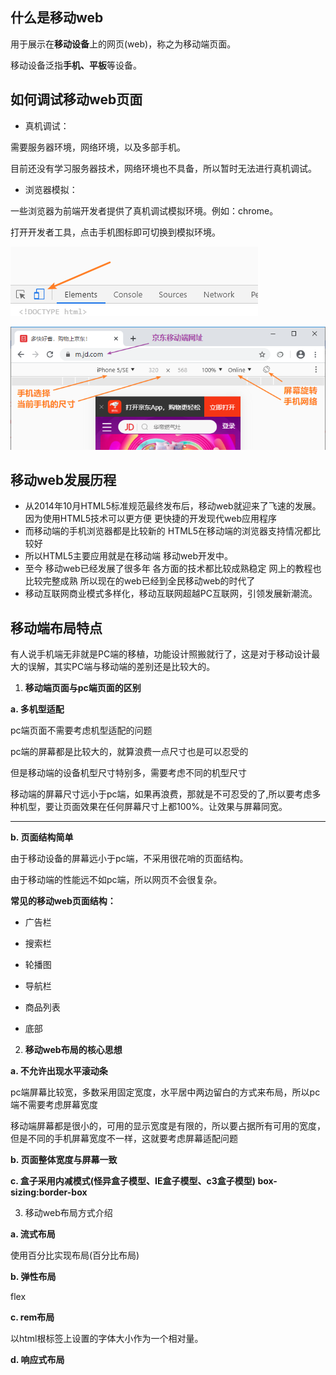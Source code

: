 ## 什么是移动web

用于展示在**移动设备**上的网页(web)，称之为移动端页面。

移动设备泛指**手机、平板**等设备。

## 如何调试移动web页面

+ 真机调试：

需要服务器环境，网络环境，以及多部手机。

目前还没有学习服务器技术，网络环境也不具备，所以暂时无法进行真机调试。

+ 浏览器模拟：

 一些浏览器为前端开发者提供了真机调试模拟环境。例如：chrome。

 打开开发者工具，点击手机图标即可切换到模拟环境。

 ![1591148716539](assets/1591148716539.png)

 ![1591149212629](assets/1591149212629.png)

## 移动web发展历程

- 从2014年10月HTML5标准规范最终发布后，移动web就迎来了飞速的发展。因为使用HTML5技术可以更方便 更快捷的开发现代web应用程序 
- 而移动端的手机浏览器都是比较新的 HTML5在移动端的浏览器支持情况都比较好 
- 所以HTML5主要应用就是在移动端 移动web开发中。
- 至今  移动web已经发展了很多年 各方面的技术都比较成熟稳定 网上的教程也比较完整成熟 所以现在的web已经到全民移动web的时代了
- 移动互联网商业模式多样化，移动互联网超越PC互联网，引领发展新潮流。

## 移动端布局特点

有人说手机端无非就是PC端的移植，功能设计照搬就行了，这是对于移动设计最大的误解，其实PC端与移动端的差别还是比较大的。

1. **移动端页面与pc端页面的区别**

**a. 多机型适配**

pc端页面不需要考虑机型适配的问题

pc端的屏幕都是比较大的，就算浪费一点尺寸也是可以忍受的

但是移动端的设备机型尺寸特别多，需要考虑不同的机型尺寸

移动端的屏幕尺寸远小于pc端，如果再浪费，那就是不可忍受的了,所以要考虑多种机型，要让页面效果在任何屏幕尺寸上都100%。让效果与屏幕同宽。

---

 **b. 页面结构简单**

 由于移动设备的屏幕远小于pc端，不采用很花哨的页面结构。

 由于移动端的性能远不如pc端，所以网页不会很复杂。

 **常见的移动web页面结构：**

-  广告栏

- 搜索栏

- 轮播图

- 导航栏

- 商品列表
- 底部



2. **移动web布局的核心思想**

 **a. 不允许出现水平滚动条**

pc端屏幕比较宽，多数采用固定宽度，水平居中两边留白的方式来布局，所以pc端不需要考虑屏幕宽度


移动端屏幕都是很小的，可用的显示宽度是有限的，所以要占据所有可用的宽度，但是不同的手机屏幕宽度不一样，这就要考虑屏幕适配问题

 **b. 页面整体宽度与屏幕一致**

 **c. 盒子采用内减模式(怪异盒子模型、IE盒子模型、c3盒子模型)		box-sizing:border-box**



3. 移动web布局方式介绍

 **a. 流式布局**

使用百分比实现布局(百分比布局)

 **b. 弹性布局**

flex

 **c. rem布局**

以html根标签上设置的字体大小作为一个相对量。

 **d. 响应式布局**
